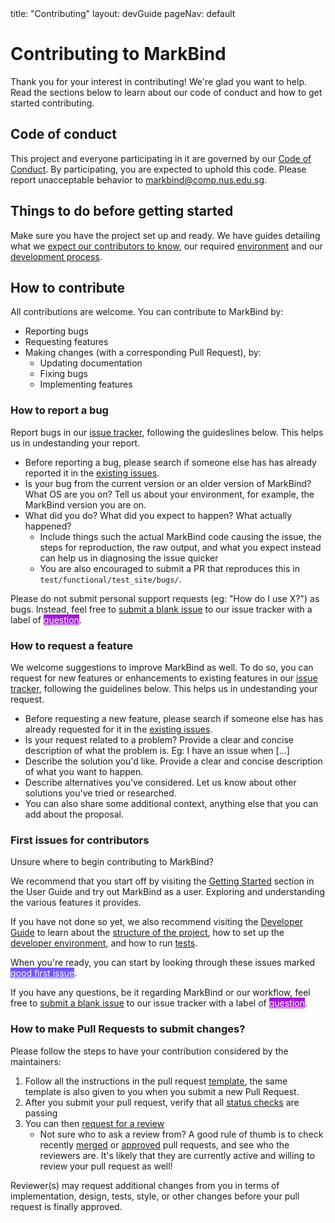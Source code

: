 <frontmatter>
  title: "Contributing"
  layout: devGuide
  pageNav: default
</frontmatter>

# Contributing to MarkBind 

Thank you for your interest in contributing! We're glad you want to help. Read the sections below to learn about our code of conduct and how to get started contributing.

## Code of conduct

This project and everyone participating in it are governed by our [Code of Conduct]({{baseUrl}}/devGuide/contributing/code-of-conduct.html). By participating, you are expected to uphold this code. Please report unacceptable behavior to markbind@comp.nus.edu.sg.

## Things to do before getting started

Make sure you have the project set up and ready. We have guides detailing what we [expect our contributors to know]({{baseurl}}/devguide/devguide#requirement), our required [environment]({{baseurl}}/devGuide.html#environment) and our [development process]({{baseurl}}/devGuide.html#development-process).

## How to contribute

All contributions are welcome. You can contribute to MarkBind by:
- Reporting bugs
- Requesting features
- Making changes (with a corresponding Pull Request), by:
   - Updating documentation
   - Fixing bugs
   - Implementing features 

### How to report a bug

Report bugs in our [issue tracker](https://github.com/MarkBind/markbind/issues), following the guideslines below. This helps us in undestanding your report.

- Before reporting a bug, please search if someone else has has already reported it in the [existing issues](https://github.com/MarkBind/markbind/issues).
- Is your bug from the current version or an older version of MarkBind? What OS are you on? Tell us about your environment, for example, the MarkBind version you are on.
- What did you do? What did you expect to happen? What actually happened? 
  - Include things such the actual MarkBind code causing the issue, the steps for reproduction, the raw output, and what you expect instead can help us in diagnosing the issue quicker
  - You are also encouraged to submit a PR that reproduces this in `test/functional/test_site/bugs/`.

Please do not submit personal support requests (eg: "How do I use X?") as bugs. Instead, feel free to [submit a blank issue](https://github.com/MarkBind/markbind/issues/new) to our issue tracker with a label of <a href="https://github.com/MarkBind/markbind/issues?q=is%3Aopen+is%3Aissue+label%3Aquestion" class="badge" style="color:white; background-color: #A41BD6;">question</a>.

### How to request a feature

We welcome suggestions to improve MarkBind as well. To do so, you can request for new features or enhancements to existing features in our [issue tracker](https://github.com/MarkBind/markbind/issues), following the guidelines below. This helps us in undestanding your request.

- Before requesting a new feature, please search if someone else has has already requested for it in the [existing issues](https://github.com/MarkBind/markbind/issues).
- Is your request related to a problem? Provide a clear and concise description of what the problem is. 
  Eg: I have an issue when [...]
- Describe the solution you'd like. Provide a clear and concise description of what you want to happen.
- Describe alternatives you've considered. Let us know about other solutions you've tried or researched.
- You can also share some additional context, anything else that you can add about the proposal.

### First issues for contributors

Unsure where to begin contributing to MarkBind? 

We recommend that you start off by visiting the [Getting Started](https://markbind.org/userGuide/gettingStarted.html) section in the User Guide and try out MarkBind as a user. Exploring and understanding the various features it provides.

If you have not done so yet, we also recommend visiting the [Developer Guide]({{baseurl}}/devGuide/index.html) to learn about the [structure of the project]({{baseurl}}/devGuide/index.html#project-structure), how to set up the [developer environment]({{baseurl}}/devGuide/index.html#development-process), and how to run [tests]({{baseurl}}/devGuide/devGuide.html#testing).

When you're ready, you can start by looking through these issues marked <a href="https://github.com/MarkBind/markbind/issues?q=is%3Aopen+is%3Aissue+label%3A%22good+first+issue%22+sort%3Acomments-desc" class="badge" style="color:white; background-color: #7057FF;">good first issue</a>.

If you have any questions, be it regarding MarkBind or our workflow, feel free to [submit a blank issue](https://github.com/MarkBind/markbind/issues/new) to our issue tracker with a label of <a href="https://github.com/MarkBind/markbind/issues?q=is%3Aopen+is%3Aissue+label%3Aquestion" class="badge" style="color:white; background-color: #A41BD6;">question</a>.

### How to make Pull Requests to submit changes?

Please follow the steps to have your contribution considered by the maintainers:

1. Follow all the instructions in the pull request [template](https://github.com/MarkBind/markbind/blob/master/.github/PULL_REQUEST_TEMPLATE), the same template is also given to you when you submit a new Pull Request.
2. After you submit your pull request, verify that all [status checks](https://help.github.com/en/github/collaborating-with-issues-and-pull-requests/about-status-checks) are passing
3. You can then [request for a review](https://help.github.com/en/github/collaborating-with-issues-and-pull-requests/requesting-a-pull-request-review)
   - Not sure who to ask a review from? A good rule of thumb is to check recently [merged](https://github.com/MarkBind/markbind/pulls?q=is%3Apr+is%3Aclosed) or [approved](https://github.com/MarkBind/markbind/pulls?q=is%3Aopen+is%3Apr+review%3Aapproved) pull requests, and see who the reviewers are. It's likely that they are currently active and willing to review your pull request as well!

Reviewer(s) may request additional changes from you in terms of implementation, design, tests, style, or other changes before your pull request is finally approved.